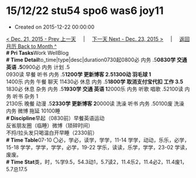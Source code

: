 # 15/12/22 stu54 spo6 was6 joy11

* Created on 2015-12-22 00:00:00

[&lt; Dec. 21, 2015 - Prev 上一天](d21.md)     \|     [下一天 Next - Dec. 23, 2015 &gt;](d23.md)     \|     [返回月历 Back to Month ^](index.md)   
**\# Pri Tasks**Work WellBlog  
**\# Time Detail**to\_time\|type\|desc\|duration0730起0800必 内务 .5**0830学 交通 英语 .5**0900必 内务 计划 .5  
0930读 早餐 听书 内务 .5**1200学 更新博客 2.51300动 羽毛球 1**  
1400乐 内务 午餐 聊天 11430必 休息 内务 .5**1800学 取消支付宝代扣 工作 3.5**  
1830必 休息 杂务 内务 .5**1930学 交通 英语 1**2000乐 内务 听歌 唱歌 .52100读 内务 听书 杂务 1  
2130乐 晚餐 动漫 .5**2330学 更新博客 2**0000读 洗澡 听书 内务 .50100废 洗澡 内务 微博 拖延 10100睡  
**\# Discipline**早起（0830前）早餐英语运动  
反省朋友圈（临睡）微博（琐碎时间）  
不捋/拉头发只喝温白开早睡（2330前）  
**\# Time Table**07-10 〇必，学必，读学，学学，11-14 学学，动动，乐乐，必学，15-18 学学，学学，学学，必学，19-22 学乐，读读，乐学，学学，23-02 学读，废废。  
**\# Time Stat**类，时，%学9.5，54.3动1，5.7读2，11.4乐2，11.4必2，11.4废1，5.7总17.5

